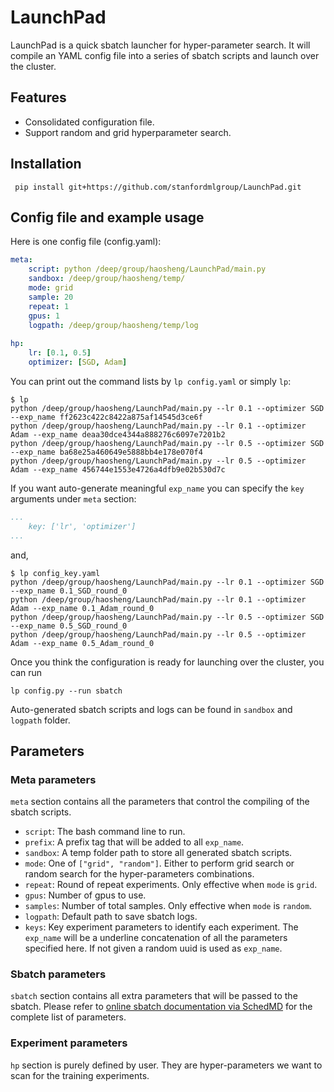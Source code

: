 # LaunchPad
LaunchPad is a quick sbatch launcher for hyper-parameter search. 
It will compile an YAML config file into a series of sbatch scripts and launch over the cluster.

## Features
- Consolidated configuration file. 
- Support random and grid hyperparameter search.   

## Installation 
```
 pip install git+https://github.com/stanfordmlgroup/LaunchPad.git
```

## Config file and example usage
Here is one config file (config.yaml):
```YAML
meta:
    script: python /deep/group/haosheng/LaunchPad/main.py
    sandbox: /deep/group/haosheng/temp/
    mode: grid 
    sample: 20
    repeat: 1
    gpus: 1
    logpath: /deep/group/haosheng/temp/log
    
hp: 
    lr: [0.1, 0.5]
    optimizer: [SGD, Adam]
```

You can print out the command lists by `lp config.yaml` or simply `lp`:
```
$ lp
python /deep/group/haosheng/LaunchPad/main.py --lr 0.1 --optimizer SGD --exp_name ff2623c422c8422a875af14545d3ce6f
python /deep/group/haosheng/LaunchPad/main.py --lr 0.1 --optimizer Adam --exp_name deaa30dce4344a888276c6097e7201b2
python /deep/group/haosheng/LaunchPad/main.py --lr 0.5 --optimizer SGD --exp_name ba68e25a460649e5888bb4e178e070f4
python /deep/group/haosheng/LaunchPad/main.py --lr 0.5 --optimizer Adam --exp_name 456744e1553e4726a4dfb9e02b530d7c
```

If you want auto-generate meaningful `exp_name` you can specify the `key` arguments under `meta` section:
```YAML
...
    key: ['lr', 'optimizer']
...
```
and, 
```
$ lp config_key.yaml
python /deep/group/haosheng/LaunchPad/main.py --lr 0.1 --optimizer SGD --exp_name 0.1_SGD_round_0
python /deep/group/haosheng/LaunchPad/main.py --lr 0.1 --optimizer Adam --exp_name 0.1_Adam_round_0
python /deep/group/haosheng/LaunchPad/main.py --lr 0.5 --optimizer SGD --exp_name 0.5_SGD_round_0
python /deep/group/haosheng/LaunchPad/main.py --lr 0.5 --optimizer Adam --exp_name 0.5_Adam_round_0
```

Once you think the configuration is ready for launching over the cluster, you can run 
```
lp config.py --run sbatch
```

Auto-generated sbatch scripts and logs can be found in `sandbox` and `logpath` folder. 

## Parameters
### Meta parameters
`meta` section contains all the parameters that control the compiling of the sbatch scripts. 
- `script`: The bash command line to run.
- `prefix`: A prefix tag that will be added to all `exp_name`.
- `sandbox`: A temp folder path to store all generated sbatch scripts.
- `mode`: One of `["grid", "random"]`. Either to perform grid search or random search for the hyper-parameters combinations. 
- `repeat`: Round of repeat experiments. Only effective when `mode` is `grid`.
- `gpus`: Number of gpus to use. 
- `samples`: Number of total samples. Only effective when `mode` is `random`. 
- `logpath`: Default path to save sbatch logs.
- `keys`: Key experiment parameters to identify each experiment. The `exp_name` will be a underline concatenation of all the parameters specified here. If not given a random uuid is used as `exp_name`. 

### Sbatch parameters
`sbatch` section contains all extra parameters that will be passed to the sbatch. 
Please refer to [online sbatch documentation via SchedMD](https://slurm.schedmd.com/sbatch.html) for the complete list of parameters. 

### Experiment parameters
`hp` section is purely defined by user. They are hyper-parameters we want to scan for the training experiments. 
 


